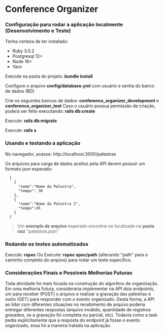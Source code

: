 # Conference Organizer

<h3>Configuração para rodar a aplicação localmente (Desenvolvimento e Teste)</h3>

Tenha certeza de ter instalado:
* Ruby 3.0.2
* Postgresql 12+
* Node 16+
* Yarn

Execute na pasta do projeto: <b>bundle install</b>

Configure o arquivo <b>config/database.yml</b> com usuário e senha do banco de dados (BD)

Crie os seguintes bancos de dados: <b>conference_organizer_development</b> e <b>conference_organizer_test</b>
Caso o usuário possua permissão de criação, poderá ser feito executando: <b>rails db:create</b> 

Execute: <b>rails db:migrate</b>

Execute: <b>rails s</b>
  
<h3>Usando e testando a aplicação</h3>

No navegador, acesse: http://localhost:3000/palestras

Os arquivos para carga de dados aceitos pela API devem possuir um formato json esperado:
```
  [
    {
      "nome":"Nome da Palestra", 
      "tempo": 30
    },
    {
      "nome":"Nome da Palestra 2", 
      "tempo":45
    }
  ]
```

> Um <b>exemplo de arquivo</b> esperado encontra-se localizado na <b>pasta raiz</b> "palestras.json"

<h3>Rodando os testes automatizados</h3>
Execute: <b>rspec</b>
Ou
Execute: <b>rspec spec/path</b> (alterando "path" para o caminho completo do arquivo) para rodar um teste específico.

<h3>Considerações Finais e Possíveis Melhorias Futuras</h3>
Toda atividade foi mais focada na construção do algoritmo de organização.
Em uma melhoria futura, consideraria implementar na API dois endpoints, um para receber (POST) o arquivo e realizar a gravação das palestras e outro (GET) para responder com o evento organizado. Desta forma, a API ao lidar com diferentes situações no recebimento de arquivo poderia entregar diferentes respostas (arquivo inválido, quantidade de registros gravados, se a gravação foi completa ou parcial, etc). Todavia como a task pedia explicitamente que a resposta do endpoint já fosse o evento organizado, essa foi a maneira tratada na aplicação. 

